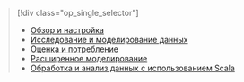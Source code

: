 > [!div class="op_single_selector"]
> * [Обзор и настройка](../articles/machine-learning/machine-learning-data-science-spark-overview.md)
> * [Исследование и моделирование данных](../articles/machine-learning/machine-learning-data-science-spark-data-exploration-modeling.md)
> * [Оценка и потребление](../articles/machine-learning/machine-learning-data-science-spark-model-consumption.md)
> * [Расширенное моделирование](../articles/machine-learning/machine-learning-data-science-spark-advanced-data-exploration-modeling.md)
> * [Обработка и анализ данных с использованием Scala](../articles/machine-learning/machine-learning-data-science-process-scala-walkthrough.md)
> 
> 

<!---HONumber=AcomDC_0803_2016-->